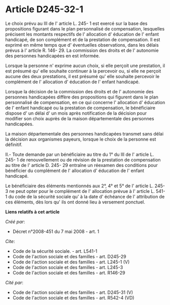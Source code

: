 # Article D245-32-1

Le choix prévu au III de l' article L. 245- 1 est exercé sur la base des propositions figurant dans le plan personnalisé de
compensation, lesquelles précisent les montants respectifs de l' allocation d' éducation de l' enfant handicapé, de son
complément et de la prestation de compensation. Il est exprimé en même temps que d' éventuelles observations, dans les délais
prévus à l' article R. 146- 29. La commission des droits et de l' autonomie des personnes handicapées en est informée. 

Lorsque la personne n' exprime aucun choix, si elle perçoit une prestation, il est présumé qu' elle souhaite continuer à la
percevoir ou, si elle ne perçoit aucune des deux prestations, il est présumé qu' elle souhaite percevoir le complément de l'
allocation d' éducation de l' enfant handicapé. 

Lorsque la décision de la commission des droits et de l' autonomie des personnes handicapées diffère des propositions qui
figurent dans le plan personnalisé de compensation, en ce qui concerne l' allocation d' éducation de l' enfant handicapé ou
la prestation de compensation, le bénéficiaire dispose d' un délai d' un mois après notification de la décision pour modifier
son choix auprès de la maison départementale des personnes handicapées. 

La maison départementale des personnes handicapées transmet sans délai la décision aux organismes payeurs, lorsque le choix
de la personne est définitif. 

II.- Toute demande par un bénéficiaire au titre du 1° du III de l' article L. 245- 1 de renouvellement ou de révision de la
prestation de compensation au titre de l' article D. 245- 29 entraîne un réexamen des conditions pour bénéficier du
complément de l' allocation d' éducation de l' enfant handicapé. 

Le bénéficiaire des éléments mentionnés aux 2°, 4° et 5° de l' article L. 245- 3 ne peut opter pour le complément de l'
allocation prévue à l' article L. 541- 1 du code de la sécurité sociale qu' à la date d' échéance de l' attribution de ces
éléments, dès lors qu' ils ont donné lieu à versement ponctuel.

**Liens relatifs à cet article**

_Créé par_:

  - Décret n°2008-451 du 7 mai 2008 - art. 1

_Cite_:

  - Code de la sécurité sociale. - art. L541-1
  - Code de l'action sociale et des familles - art. D245-29
  - Code de l'action sociale et des familles - art. L245-1 (V)
  - Code de l'action sociale et des familles - art. L245-3
  - Code de l'action sociale et des familles - art. R146-29

_Cité par_:

  - Code de l'action sociale et des familles - art. D245-31 (V)
  - Code de l'action sociale et des familles - art. R542-4 (VD)
